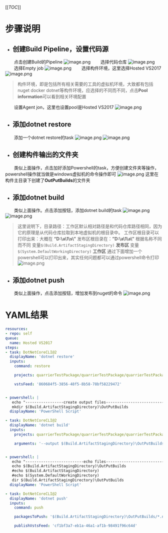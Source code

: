 [[_TOC_]]

# 步骤说明
- ## 创建Build Pipeline，设置代码源
&emsp;&emsp;点击创建Build的Pipeline
![image.png](/.attachments/image-071775ef-6030-40bc-955e-3d76a8751474.png)
&emsp;&emsp;选择代码仓库
![image.png](/.attachments/image-43ec1440-ce03-4184-8fbf-42f4bb0f12d4.png)
&emsp;&emsp;选择Empty job
![image.png](/.attachments/image-d971b803-5397-4e78-877d-0bb891d2f43d.png)
&emsp;&emsp;选择构件环境，这里选择Hosted VS2017
![image.png](/.attachments/image-685d3b83-87f5-4876-a068-e534c3cb341b.png)
>构件环境，即是包括所有相关需要的工具的虚拟机环境，大致都有包括nuget docker dotnet等构件环境，应选择的不同而不同，点击**Pool information**可以看到相关环境配置

&emsp;&emsp;设置Agent jon，这里也设置pool是Hosted VS2017
![image.png](/.attachments/image-efb5dfa0-f92f-42da-bab4-27c8cbcc3eab.png)





- ## 添加dotnet restore

&emsp;&emsp;添加一个dotnet restore的task
![image.png](/.attachments/image-24274c8d-2066-419a-ac96-3ecfd4bd43e5.png)
![image.png](/.attachments/image-fac0ebac-ddfc-4fe2-9832-5e4eeef30a0e.png)


- ## 创建构件输出的文件夹
&emsp;&emsp;类似上面操作，点击加好添加Powershell的task，方便创建文件夹等操作，powershell操作就当做是windows虚拟机的命令操作即可
![image.png](/.attachments/image-87a6970b-a6f2-4b2c-ab2a-3699578f5d71.png)
这里在构件主目录下创建了**OutPutBuilds**的文件夹


- ## 添加dotnet build 
&emsp;&emsp;类似上面操作。点击添加按钮，添加dotnet build的task
![image.png](/.attachments/image-3b141424-82a5-40d3-986d-f0764a03e14e.png)
![image.png](/.attachments/image-5a550aca-4162-4c31-8617-541d5b9aefe9.png)

>这里说明下，目录路径：工作区默认相对路径是和代码仓库路径相同，因为它的原理是从代码仓库拉取到本地虚拟机的根目录中。
工作区根目录可以打印出来：大概在 **“D:\a\1\s\”**
发布区根目录在：**”D:\a\1\a\”**  根据名称不同而不同
变量```$(Build.ArtifactStagingDirectory)``` **发布区**
变量```$(System.DefaultWorkingDirectory)``` **工作区**
通过下面增加一个powershell可以打印出来，其实任何问题都可以通过powershell命令打印
![image.png](/.attachments/image-6ab5eaf3-0100-45ae-9e7a-61d40f629e89.png)

- ## 添加dotnet push
&emsp;&emsp;类似上面操作，点击添加按钮，增加发布到nuget的命令
![image.png](/.attachments/image-4e1f739a-3233-47aa-8145-fb2cbae44a2d.png)

# YAML结果

```yaml
resources:
- repo: self
queue:
  name: Hosted VS2017
steps:
- task: DotNetCoreCLI@2
  displayName: 'dotnet restore'
  inputs:
    command: restore

    projects: quarrierTestPackage/quarrierTestPackage/quarrierTestPackage.csproj

    vstsFeed: '860684f5-3856-48f5-8b58-78bf58229472'


- powershell: |
   echo "-----------------create output files--------------------------------"
   mkdir $(Build.ArtifactStagingDirectory)\OutPutBuilds
  displayName: 'PowerShell Script'

- task: DotNetCoreCLI@2
  displayName: 'dotnet build'
  inputs:
    projects: quarrierTestPackage/quarrierTestPackage/quarrierTestPackage.csproj

    arguments: '--output $(Build.ArtifactStagingDirectory)\OutPutBuilds'


- powershell: |
   echo "--------------------------echo files------------------------------------"
   echo $(Build.ArtifactStagingDirectory)\OutPutBuilds
   #echo $(Build.ArtifactStagingDirectory)
   #echo $(System.DefaultWorkingDirectory)
   dir $(Build.ArtifactStagingDirectory)\OutPutBuilds
  displayName: 'PowerShell Script'

- task: DotNetCoreCLI@2
  displayName: 'dotnet push'
  inputs:
    command: push

    packagesToPush: '$(Build.ArtifactStagingDirectory)\OutPutBuilds/*.nupkg'

    publishVstsFeed: 'cf1bf3a7-eb1a-46a1-af1b-98491f96c64d'
```